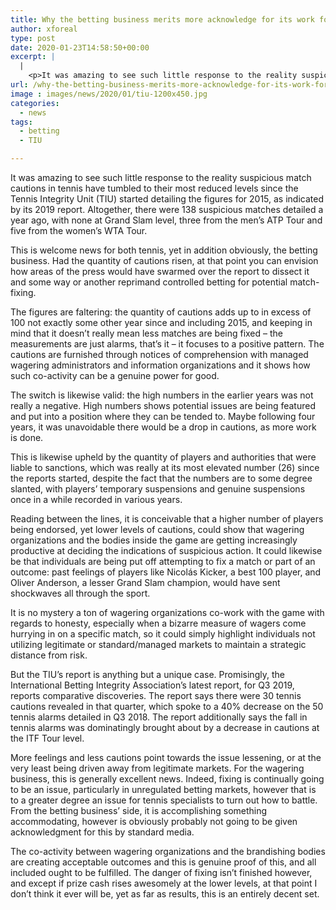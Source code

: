 ```yaml
---
title: Why the betting business merits more acknowledge for its work for tennis
author: xforeal 
type: post
date: 2020-01-23T14:58:50+00:00
excerpt: |
  |
    <p>It was amazing to see such little response to the reality suspicious match cautions in tennis have tumbled to their most minimal levels since the Tennis Integrity Unit (TIU) started announcing the figures for 2015, as indicated by its 2019 report </p>
url: /why-the-betting-business-merits-more-acknowledge-for-its-work-for-tennis/
image : images/news/2020/01/tiu-1200x450.jpg
categories:
  - news
tags:
  - betting
  - TIU

---
```

It was amazing to see such little response to the reality suspicious match cautions in tennis have tumbled to their most reduced levels since the Tennis Integrity Unit (TIU) started detailing the figures for 2015, as indicated by its 2019 report. Altogether, there were 138 suspicious matches detailed a year ago, with none at Grand Slam level, three from the men’s ATP Tour and five from the women’s WTA Tour.

This is welcome news for both tennis, yet in addition obviously, the betting business. Had the quantity of cautions risen, at that point you can envision how areas of the press would have swarmed over the report to dissect it and some way or another reprimand controlled betting for potential match-fixing.

The figures are faltering: the quantity of cautions adds up to in excess of 100 not exactly some other year since and including 2015, and keeping in mind that it doesn’t really mean less matches are being fixed – the measurements are just alarms, that’s it – it focuses to a positive pattern. The cautions are furnished through notices of comprehension with managed wagering administrators and information organizations and it shows how such co-activity can be a genuine power for good.

The switch is likewise valid: the high numbers in the earlier years was not really a negative. High numbers shows potential issues are being featured and put into a position where they can be tended to. Maybe following four years, it was unavoidable there would be a drop in cautions, as more work is done.

This is likewise upheld by the quantity of players and authorities that were liable to sanctions, which was really at its most elevated number (26) since the reports started, despite the fact that the numbers are to some degree slanted, with players’ temporary suspensions and genuine suspensions once in a while recorded in various years.

Reading between the lines, it is conceivable that a higher number of players being endorsed, yet lower levels of cautions, could show that wagering organizations and the bodies inside the game are getting increasingly productive at deciding the indications of suspicious action. It could likewise be that individuals are being put off attempting to fix a match or part of an outcome: past feelings of players like Nicolás Kicker, a best 100 player, and Oliver Anderson, a lesser Grand Slam champion, would have sent shockwaves all through the sport.

It is no mystery a ton of wagering organizations co-work with the game with regards to honesty, especially when a bizarre measure of wagers come hurrying in on a specific match, so it could simply highlight individuals not utilizing legitimate or standard/managed markets to maintain a strategic distance from risk.

But the TIU’s report is anything but a unique case. Promisingly, the International Betting Integrity Association’s latest report, for Q3 2019, reports comparative discoveries. The report says there were 30 tennis cautions revealed in that quarter, which spoke to a 40% decrease on the 50 tennis alarms detailed in Q3 2018. The report additionally says the fall in tennis alarms was dominatingly brought about by a decrease in cautions at the ITF Tour level.

More feelings and less cautions point towards the issue lessening, or at the very least being driven away from legitimate markets. For the wagering business, this is generally excellent news. Indeed, fixing is continually going to be an issue, particularly in unregulated betting markets, however that is to a greater degree an issue for tennis specialists to turn out how to battle. From the betting business’ side, it is accomplishing something accommodating, however is obviously probably not going to be given acknowledgment for this by standard media.

The co-activity between wagering organizations and the brandishing bodies are creating acceptable outcomes and this is genuine proof of this, and all included ought to be fulfilled. The danger of fixing isn’t finished however, and except if prize cash rises awesomely at the lower levels, at that point I don’t think it ever will be, yet as far as results, this is an entirely decent set.